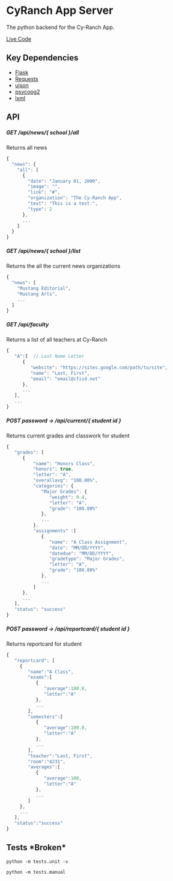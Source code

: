 # CyRanch App Server

The python backend for the Cy-Ranch App.

[Live Code](https://cfisdapi.herokuapp.com/)

## Key Dependencies

* [Flask](http://flask.pocoo.org/)
* [Requests](http://docs.python-requests.org/en/master/)
* [ujson](https://pypi.python.org/pypi/ujson)
* [psycopg2](http://initd.org/psycopg/)
* [lxml](http://lxml.de/)

## API

##### GET /api/news/{ school }/all
Returns all news
```js
{
  "news": {
    "all": [
      {
        "date": "January 01, 2000",
        "image": "",
        "link": "#",
        "organization": "The Cy-Ranch App",
        "text": "This is a test.",
        "type": 2
      },
	  ...
	]
  }
}
```

##### GET /api/news/{ school }/list
Returns the all the current news organizations
```js
{
  "news": [
    "Mustang Editorial",
    "Mustang Arts",
    ...
  ]
}
```

##### GET /api/faculty
Returns a list of all teachers at Cy-Ranch
```js
{  
   "A":[  // Last Name Letter
      {  
         "website": "https://sites.google.com/path/to/site",
         "name": "Last, First",
         "email": "email@cfisd.net"
      },
      ...
   ],
   ...
}
```

##### POST password -> /api/current/{ student id }
Returns current grades and classwork for student
```js
{  
   "grades": [
	  {
		  "name": "Honors Class",
		  "honors": true,
		  "letter": "A",
		  "overallavg": "100.00%",
		  "categories": {  
			 "Major Grades": {  
				"weight": 0.4,
				"letter": "A",
				"grade": "100.00%"
			 },
			 ...
		  },
		  "assignments" :[  
			 {  
				"name": "A Class Assignment",
				"date": "MM/DD/YYYY",
				"datedue": "MM/DD/YYYY",
				"gradetype": "Major Grades",
				"letter": "A",
				"grade": "100.00%"
			 },
			 ...
		  ]
      },
	  ...
   ],
   "status": "success"
}
```

##### POST password -> /api/reportcard/{ student id }
Returns reportcard for student
```js
{
   "reportcard": [
     {
        "name":"A Class",
        "exams":[  
           {  
              "average":100.0,
              "letter":"A"
           },
           ...
        ],
        "semesters":[  
           {  
              "average":100.0,
              "letter":"A"
           },
           ...
        ],
        "teacher":"Last, First",
        "room":"4231",
        "averages":[  
           {  
              "average":100,
              "letter":"A"
           },
           ...
        ]
     },
     ...
   ],
   "status":"success"
}
```

## Tests \*Broken\*

```shell
python -m tests.unit -v

python -m tests.manual
```
